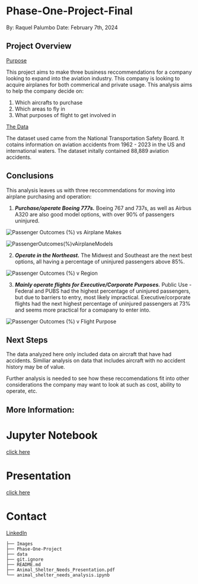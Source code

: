 # Phase-One-Project-Final
By: Raquel Palumbo
Date: February 7th, 2024

## Project Overview
<ins>Purpose</ins>

This project aims to make three business reccommendations for a company looking to expand into the aviation industry. This company is looking to acquire airplanes for both commerical and private usage. This analysis aims to help the company decide on:

1. Which aircrafts to purchase
2. Which areas to fly in
3. What purposes of flight to get involved in 

<ins>The Data</ins>

The dataset used came from the National Transportation Safety Board. It cotains information on aviation accidents from 1962 - 2023 in the US and international waters. 
The dataset initally contained 88,889 aviation accidents.


## Conclusions
This analysis leaves us with three reccommendations for moving into airplane purchasing and operation:

1. ***Purchase/operate Boeing 777s.*** Boeing 767 and 737s, as well as Airbus A320 are also good model options, with over 90% of passengers uninjured.


![Passenger Outcomes (%) vs Airplane Makes](https://github.com/raquel-palumbo/Phase-One-Project-Final/assets/153582741/d0a5a69c-ef95-4a1c-b01b-6b231807c75c)


![PassengerOutcomes(%)vAirplaneModels](https://github.com/raquel-palumbo/Phase-One-Project-Final/assets/153582741/a9fae80e-18f1-4356-a579-5ad68180aacf)


2. ***Operate in the Northeast.*** The Midwest and Southeast are the next best options, all having a percentage of uninjured passengers above 85%.

![Passenger Outcomes (%) v Region](https://github.com/raquel-palumbo/Phase-One-Project-Final/assets/153582741/dd3099f1-1bf6-44a0-bc58-bce62f237737)



3. ***Mainly operate flights for Executive/Corporate Purposes.*** Public Use - Federal and PUBS had the highest percentage of uninjured passengers, but due to barriers to entry, most likely impractical. Executive/corporate flights had the next highest percentage of uninjured passengers at 73% and seems more practical for a comapany to enter into.

![Passenger Outcomes (%) v Flight Purpose](https://github.com/raquel-palumbo/Phase-One-Project-Final/assets/153582741/0c77b6c7-0b44-4d07-91d6-885cc92333d6)


## Next Steps
The data analyzed here only included data on aircraft that have had accidents. Similiar analysis on data that includes aircraft with no accident history may be of value.

Further analysis is needed to see how these reccomendations fit into other considerations the company may want to look at such as cost, ability to operate, etc.


## More Information:

# Jupyter Notebook
[click here](https://github.com/raquel-palumbo/Phase-One-Project-Final/blob/619fa83d51dfb9520a7164e985b5047bb8a2de2c/Phase%201%20Project.ipynb)

# Presentation
[click here](https://docs.google.com/presentation/d/1HObMrkz63a6p24k-UW73UkCvQpxHkwVqG5ddOz7XyKI/edit#slide=id.g2b611f3bd05_0_126)


# Contact
[LinkedIn](http://linkedin.com/in/raquel-palumbo-156027168)

```
├── Images
├── Phase-One-Project
├── data
├── git.ignore
├── README.md
├── Animal_Shelter_Needs_Presentation.pdf
└── animal_shelter_needs_analysis.ipynb
```
